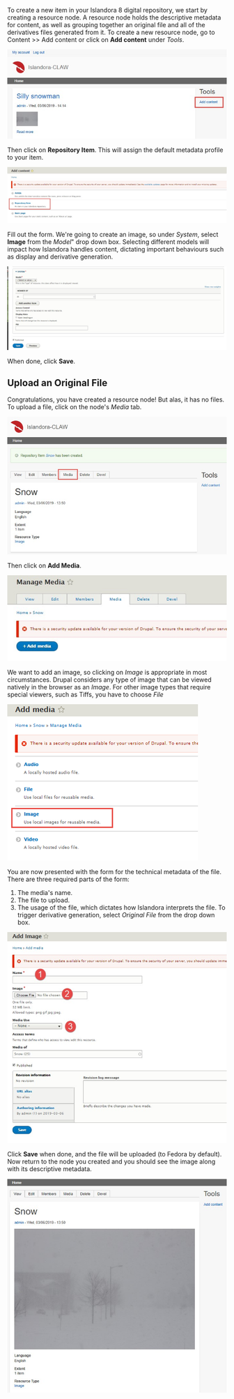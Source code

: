 To create a new item in your Islandora 8 digital repository, we start by creating a resource node.
A resource node holds the descriptive metadata for content, as well as grouping together an original file and
all of the derivatives files generated from it. To create a new resource node, go to Content >> Add content or click on **Add content** under _Tools_.

![Click on add content](../assets/add-content-loading-media.jpg)

Then click on **Repository Item**. This will assign the default metadata profile to your item.

![Click on repository item](../assets/repository-item.jpg)

Fill out the form. We're going to create an image, so under _System_, select **Image** from the _Model_"
drop down box. Selecting different models will impact how Islandora handles content, dictating
important behaviours such as display and derivative generation.

![Under system select appropriate model, or format](../assets/under-system-select-format.jpg)

When done, click **Save**.

## Upload an Original File

Congratulations, you have created a resource node! But alas, it has no files. To upload a file, click on the
node's _Media_ tab.

![When done, click on Media](../assets/click-media.jpg)

Then click on **Add Media**.

![Click on Add Media](../assets/add-media.jpg)

We want to add an image, so clicking on _Image_ is appropriate in most circumstances. Drupal considers
any type of image that can be viewed natively in the browser as an _Image_. For other image types that
require special viewers, such as Tiffs, you have to choose _File_

![Click on image option](../assets/image-option.png)

You are now presented with the form for the technical metadata of the file. There are three required
parts of the form:

1. The media's name.
1. The file to upload.
1. The usage of the file, which dictates how Islandora interprets the file. To trigger derivative
generation, select _Original File_ from the drop down box.

![You are now presented with the form for the technical metadata of the file.](../assets/adding-image.jpg)

Click **Save** when done, and the file will be uploaded (to Fedora by default). Now return to the node
you created and you should see the image along with its descriptive metadata.

![The file is now loaded, return to the main site to view](../assets/final-loaded-image.jpg)
